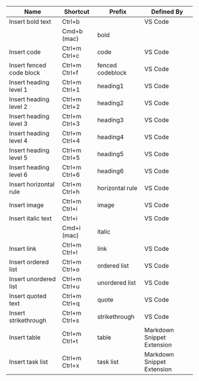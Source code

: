 | Name                            | Shortcut        | Prefix                | Defined By                   |
|---------------------------------|-----------------|-----------------------|------------------------------|
| Insert bold text                | Ctrl+b          |                       | VS Code                      |
|                                 | Cmd+b (mac)     | bold                  |                              |
| Insert code                     | Ctrl+m Ctrl+c   | code                  | VS Code                      |
| Insert fenced code block        | Ctrl+m Ctrl+f   | fenced codeblock      | VS Code                      |
| Insert heading level 1          | Ctrl+m Ctrl+1   | heading1              | VS Code                      |
| Insert heading level 2          | Ctrl+m Ctrl+2   | heading2              | VS Code                      |
| Insert heading level 3          | Ctrl+m Ctrl+3   | heading3              | VS Code                      |
| Insert heading level 4          | Ctrl+m Ctrl+4   | heading4              | VS Code                      |
| Insert heading level 5          | Ctrl+m Ctrl+5   | heading5              | VS Code                      |
| Insert heading level 6          | Ctrl+m Ctrl+6   | heading6              | VS Code                      |
| Insert horizontal rule          | Ctrl+m Ctrl+h   | horizontal rule       | VS Code                      |
| Insert image                    | Ctrl+m Ctrl+i   | image                 | VS Code                      |
| Insert italic text              | Ctrl+i          |                       | VS Code                      |
|                                 | Cmd+i (mac)     | italic                |                              |
| Insert link                     | Ctrl+m Ctrl+l   | link                  | VS Code                      |
| Insert ordered list             | Ctrl+m Ctrl+o   | ordered list          | VS Code                      |
| Insert unordered list           | Ctrl+m Ctrl+u   | unordered list        | VS Code                      |
| Insert quoted text              | Ctrl+m Ctrl+q   | quote                 | VS Code                      |
| Insert strikethrough            | Ctrl+m Ctrl+s   | strikethrough         | VS Code                      |
| Insert table                    | Ctrl+m Ctrl+t   | table                 | Markdown Snippet Extension   |
| Insert task list                | Ctrl+m Ctrl+x   | task list             | Markdown Snippet Extension   |
